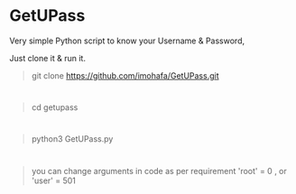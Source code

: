 # GetUPass 
Very simple Python script to know your Username & Password,

Just clone it & run it.

> git clone https://github.com/imohafa/GetUPass.git
#
> cd getupass 
#
> python3 GetUPass.py
#
> you can change arguments in code as per requirement 'root' = 0 , or 'user' = 501 
